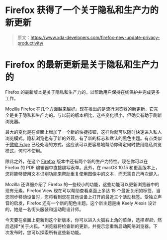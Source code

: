 # Firefox 获得了一个关于隐私和生产力的新更新

> 原文：<https://www.xda-developers.com/firefox-new-update-privacy-productivity/>

# Firefox 的最新更新是关于隐私和生产力的

Firefox 的最新版本是关于隐私和生产力的，以帮助用户保持在线保护并完成更多工作。

Mozilla Firefox 在几个方面越来越好。现在推出的是流行浏览器的新更新，它完全是关于隐私和生产力的。与以前的版本相比，这些变化很小，但确实有助于刷新浏览器。

最大的变化是在桌面上增加了一个新的快捷按钮，这样你就可以随时快速进入私人浏览模式。隐私浏览也有了新的外观，有了新的标志和默认的黑色主题。有点类似于[微软 Edge](https://www.xda-developers.com/microsoft-edge-workspaces-easier-collaboration/) 已经处理的方式，这应该可以更容易地帮助你确定何时使用隐私浏览模式，何时不使用。

除此之外，在这个 [Firefox](https://www.mozilla.org/en-US/firefox/new/) 版本中还有两个新的生产力特性。现在你可以在 Firefox 的 PDF 编辑器中直接编写表单。此外，在 macOS 10.15 和更高版本上，您将能够使用文本识别功能来帮助重复使用图像中的文本，而无需自己再次键入。

Mozilla 还详细介绍了 Firefox 的一些较小的功能，这些功能可以更新浏览器中的现有元素。Firefox View 现在可以帮助查看桌面上多达 15 个最近关闭的标签，当您同步移动设备时，您将看到您在其他设备上打开的最近三个活动标签。受独立声音的启发，Firefox 还有一个新的配色主题。这个新主题是由 Keely Alexis 设计的，她是一名街头服装和运动鞋设计师。

今天要在桌面上更新到这个新版本，你可以进入火狐右上角的菜单，选择*帮助*，然后选择*关于火狐。*浏览器将检查新的更新，并提示您重新启动网络浏览器。下次发布时，您可以探索所有这些新功能。